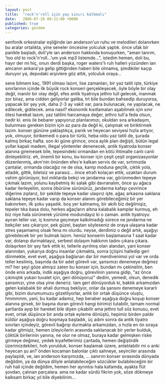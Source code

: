```yaml
---
layout: post
title:  "rock'n'roll için yaş sınırı kalkmalı"
date:   2006-07-26 08:21:00 +0000
published: true
categories: gündem
---
```


senfonik orkestralar eşliğinde ian anderson'un ruhu ve melodileri dolanırken bu aralar ortalıkta, yine seneler öncesine yolculuk yaptık.
önce ufak bir panikle başladı, doli'yle ian anderson hakkında konuşurken, "aman tanrım, 'too old to rock'n'roll...'um yok mp3 listemde...", istedim hemen, doli bu, hayır der mi hiç, onun derdi başka, roger waters'lı ruh halleri yüzünden ian amcanın ankara'ya gelip gittiğinden haberi bile olmamış, şimdikiler kaçıp duruyor ya, depodaki arşivlere göz attık, yolculuk oraya...

sene bilmem kaç, 1991 olması lazım, lise zamanları, bir yaz tatili işte, türkiye sınırlarının içinde ilk büyük rock konseri gerçekleşecek, öyle böyle bir olay değil, inanılır bir olay değil, efes antik tiyatroya jethro tull gelecek, inanmak zor biraz, ama cidden geliyorlar galiba, trt bile bundan bahsedip duruyorsa, yapacak bir şey yok, daha 2-3 ay vakit var, para bulunacak, ne yapılacak, ne edilecek, gidilecek.
ama nasıl?
ekonomik kısıtlamaları aşabilmek için sınır ötesi harekat lazım, yaz tatilini harcamaya değer, jethro tull'a feda olsun, nedir ki.
enis ile bebarer yapıyoruz planlarımızı, okuldan sıra arkadaşım, bulunması gereken bizim için az para da değil ki, çalışmak ve biriktirmek lazım.
konser gününe yaklaştıkça, panik ve heyecan seviyesi hızla artıyor, yok, olmuyor, birikemedi o para bir türlü, heba oldu yaz tatili de, şurada kalmış birkaç hafta.
son iki güne girince, onca aylık plan değişti, bütün legal yollar kapalı madem, illegal yöntemler denenecek, antik tiyatroda konser alanına giremesek bile, tepesindeki ormandan en kötü ihtimalle canlı canlı dinleyebiliriz.
eh, önemli bir konu, bu konser için çeşit çeşit organizasyonlar düzenlenmiş, akm'nin önünden efes'e kalkan servis de var, sırtımızda çantalar, ormanda olacağız ne de olsa, kamp moduna geçtik, çıktık yola, atladık, gittik, biletsiz ve parasız...
önce etrafı kolaçan ettik, uzaktan durum vahim görünüyor, bol miktarda bekçi ve jandarma var, görünmeden tepeye çıkmak lazım, yolunu kaybetmiş iki salak gibi davranalım, önce şu ağaca kadar ilerleyelim, sonra öbürüne sürünürüz, jandarma kafayı çevirince diğerine zıplarız, bir şekilde tepeye kadar ulaşırız işte.
ağaç arkasına saklana saklana tepeye kadar varıp da konser alanını görebileceğimiz bir yer bakınırken, ilk şoku yaşadık.
boş yer kalmamış, bir akıllı biz değilmişiz, tepeler tıka basa dolu, herkes ağaçların altına kalabalık kamplar kurmuş, eh biz niye hala sürünerek yürüme modundayız ki o zaman.
antik tiyatroyu ayıran teller var, iç kısmına geçmeye kalkılmadığı sürece ne jandarma ne bekçiler ses çıkarıyor, pek güzel, baştan söyleseniz de oraya ulaşana kadar stres yaşamamış olsak fena mı olurdu.
neyse, derdimiz o değil artık, aşağıyı görebilecek bir yer bulmak lazım.
henüz konserin başlamasına 1 saat kadar var, dolanıp durmaktayız, serbest dolaşım hakkının tadını çıkara çıkara.
dolaşırken bir şey fark ettik ki, tellerle ayrılmış olan alandan, yani konser alanından, yukarıya doğru insanlar çıkmakta, sonra (ç)işini halledip geri dönmekte, evet evet, aşağıya bağlanan dar bir merdivenimsi yol var ve orda teller kesilmiş, başında da bir adet görevli var, şansımızı denemeye değmez mi?
her şeyi göze almışız zaten bu konser için, bundan mı çekinelim, ben önde enis arkada, indik aşağıya doğru, görevlinin yanına gidip, "az önce çıkmıştık yukarı tuvalet için, geri dönüyoruz" dedim, yemedi, olsun, denedik şansımızı, yine olsa yine deneriz.
tam geri dönüyorduk ki, baktık arkamızdan gelen kalabalık bir ahali durmuş bekliyor, onlar da şansını denemeye kararlı gibi, bizim durumumuzu gözetliyorlar, anlık bir ortak düşünce oluştu, hmmmmm, yani, bu kadar adamız, hep beraber aşağıya doğru koşup konser alanına girsek, bir başına duran görevli hangi birimizi tutabilir, tamam normal şartlarda ayıp bir hareket bile diyen çıkabilir ama jethro tull söz konusu, evet evet, ortak düşünce bir anda ortak eyleme dönüştü, hepimiz birden paldır küldür aşağıya doğru koşmaya başladık, üç adım sonra da antik tiyatro sınırları içindeyiz, görevli bağırıp durmakta arkamızdan, o hızla en ön sıraya kadar gitmişiz, hemen izleyicilerin arasında saklanacak bir yerler bulduk, çöktük birilerinin yanına, ne olur ne olmaz, buraya kadar gelmişken riske girmeye değmez, yedek kıyafetlerimiz çantada, hemen değiştirdik üzerimizdekileri, hoh yorulduk, konser başlamak üzere, anlatılabilir mi o anki heyecan şu an?
önden kocaman balonlar çıktı sahneye, seyirciler arasında paylaşıldı, ve, ian anderson karşımızda, ...
sanırım konser sırasında dünyada değildim, ya da dünya diliyle anlatabileceğim sözcükler bulabileceğim bir ruh hali içinde değildim, hemen her ayrıntısı hala kafamda, ayakta flüt şovdan, çalınan parçalara.
ama ne kadar sürdü fikrim yok, söze dökmeye kalksam birkaç yıl bile diyebilirim...
